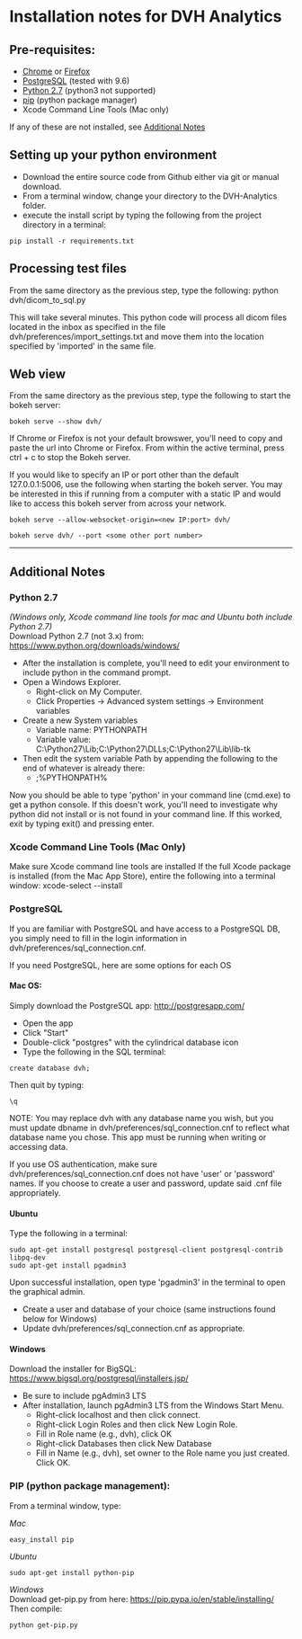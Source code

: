 # Installation notes for DVH Analytics

## Pre-requisites:
 - [Chrome](https://www.google.com/chrome/browser/desktop/) or [Firefox](https://www.mozilla.org/en-US/firefox/new/)
 - [PostgreSQL](https://www.postgresql.org/) (tested with 9.6)
 - [Python 2.7](https://www.python.org/downloads/release/python-2712/) (python3 not supported)
 - [pip](https://pip.pypa.io/en/stable/installing/) (python package manager)
 - Xcode Command Line Tools (Mac only)  

If any of these are not installed, see [Additional Notes](#additional-notes)

## Setting up your python environment
 - Download the entire source code from Github either via git or manual download.
 - From a terminal window, change your directory to the DVH-Analytics folder.
 - execute the install script by typing the following from the project directory in a terminal:
~~~~
pip install -r requirements.txt
~~~~

## Processing test files
From the same directory as the previous step, type the following:
python dvh/dicom_to_sql.py

This will take several minutes. This python code will process all dicom files located in the inbox as specified
in the file dvh/preferences/import_settings.txt and move them into the location specified by 'imported' in the
same file.


## Web view
From the same directory as the previous step, type the following to start the bokeh server:  
~~~~
bokeh serve --show dvh/
~~~~
If Chrome or Firefox is not your default browswer, you'll need to copy and paste the url into Chrome or Firefox.
From within the active terminal, press ctrl + c to stop the Bokeh server.

If you would like to specify an IP or port other than the default 127.0.0.1:5006, use the following when starting
the bokeh server.  You may be interested in this if running from a computer with a static IP and would like
to access this bokeh server from across your network.
~~~~
bokeh serve --allow-websocket-origin=<new IP:port> dvh/
~~~~
~~~~
bokeh serve dvh/ --port <some other port number>
~~~~

----------------------------------------------------------------------------------------------
## Additional Notes

### Python 2.7  
*(Windows only, Xcode command line tools for mac and Ubuntu both include Python 2.7)*  
Download Python 2.7 (not 3.x) from: https://www.python.org/downloads/windows/

 - After the installation is complete, you'll need to edit your environment to include python in the command prompt.
 - Open a Windows Explorer.
   - Right-click on My Computer.
   - Click Properties -> Advanced system settings -> Environment variables
 - Create a new System variables
   - Variable name: PYTHONPATH
   - Variable value: C:\Python27\Lib;C:\Python27\DLLs;C:\Python27\Lib\lib-tk
 - Then edit the system variable Path by appending the following to the end of whatever is already there:
   - ;%PYTHONPATH%

Now you should be able to type 'python' in your command line (cmd.exe) to get a python console. If this doesn't work,
you'll need to investigate why python did not install or is not found in your command line.  If this worked, exit by
typing exit() and pressing enter.


### Xcode Command Line Tools (Mac Only)
Make sure Xcode command line tools are installed
If the full Xcode package is installed (from the Mac App Store), entire the following into a terminal window:
xcode-select --install


### PostgreSQL
If you are familiar with PostgreSQL and have access to a PostgreSQL DB, you simply need to fill in the
login information in dvh/preferences/sql_connection.cnf.

If you need PostgreSQL, here are some options for each OS

#### Mac OS:
Simply download the PostgreSQL app: http://postgresapp.com/  
 - Open the app
 - Click "Start"
 - Double-click "postgres" with the cylindrical database icon
 - Type the following in the SQL terminal:
~~~~
create database dvh;
~~~~
Then quit by typing:
~~~~
\q
~~~~

NOTE: You may replace dvh with any database name you wish, but you must update dbname in
dvh/preferences/sql_connection.cnf to reflect what database name you chose.
This app must be running when writing or accessing data.

If you use OS authentication, make sure dvh/preferences/sql_connection.cnf does not have 'user' or 'password' names.
If you choose to create a user and password, update said .cnf file appropriately.

#### Ubuntu
Type the following in a terminal:
~~~~
sudo apt-get install postgresql postgresql-client postgresql-contrib libpq-dev
sudo apt-get install pgadmin3
~~~~
Upon successful installation, open type 'pgadmin3' in the terminal to open the graphical admin.
 - Create a user and database of your choice (same instructions found below for Windows)
 - Update dvh/preferences/sql_connection.cnf as appropriate.

#### Windows
Download the installer for BigSQL: https://www.bigsql.org/postgresql/installers.jsp/

 - Be sure to include pgAdmin3 LTS
 - After installation, launch pgAdmin3 LTS from the Windows Start Menu.
   - Right-click localhost and then click connect.
   - Right-click Login Roles and then click New Login Role.
   - Fill in Role name (e.g., dvh), click OK
   - Right-click Databases then click New Database
   - Fill in Name (e.g., dvh), set owner to the Role name you just created. Click OK.


### PIP (python package management):
From a terminal window, type:

*Mac*
~~~~
easy_install pip
~~~~

*Ubuntu*
~~~~
sudo apt-get install python-pip
~~~~

*Windows*  
Download get-pip.py from here: https://pip.pypa.io/en/stable/installing/  
Then compile:
~~~~
python get-pip.py
~~~~